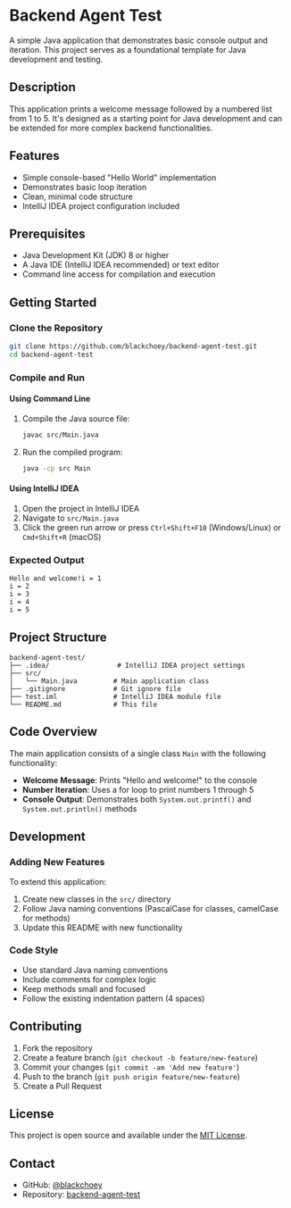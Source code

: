 # Backend Agent Test

A simple Java application that demonstrates basic console output and iteration. This project serves as a foundational template for Java development and testing.

## Description

This application prints a welcome message followed by a numbered list from 1 to 5. It's designed as a starting point for Java development and can be extended for more complex backend functionalities.

## Features

- Simple console-based "Hello World" implementation
- Demonstrates basic loop iteration
- Clean, minimal code structure
- IntelliJ IDEA project configuration included

## Prerequisites

- Java Development Kit (JDK) 8 or higher
- A Java IDE (IntelliJ IDEA recommended) or text editor
- Command line access for compilation and execution

## Getting Started

### Clone the Repository

```bash
git clone https://github.com/blackchoey/backend-agent-test.git
cd backend-agent-test
```

### Compile and Run

#### Using Command Line

1. Compile the Java source file:
   ```bash
   javac src/Main.java
   ```

2. Run the compiled program:
   ```bash
   java -cp src Main
   ```

#### Using IntelliJ IDEA

1. Open the project in IntelliJ IDEA
2. Navigate to `src/Main.java`
3. Click the green run arrow or press `Ctrl+Shift+F10` (Windows/Linux) or `Cmd+Shift+R` (macOS)

### Expected Output

```
Hello and welcome!i = 1
i = 2
i = 3
i = 4
i = 5
```

## Project Structure

```
backend-agent-test/
├── .idea/                 # IntelliJ IDEA project settings
├── src/
│   └── Main.java         # Main application class
├── .gitignore            # Git ignore file
├── test.iml              # IntelliJ IDEA module file
└── README.md             # This file
```

## Code Overview

The main application consists of a single class `Main` with the following functionality:

- **Welcome Message**: Prints "Hello and welcome!" to the console
- **Number Iteration**: Uses a for loop to print numbers 1 through 5
- **Console Output**: Demonstrates both `System.out.printf()` and `System.out.println()` methods

## Development

### Adding New Features

To extend this application:

1. Create new classes in the `src/` directory
2. Follow Java naming conventions (PascalCase for classes, camelCase for methods)
3. Update this README with new functionality

### Code Style

- Use standard Java naming conventions
- Include comments for complex logic
- Keep methods small and focused
- Follow the existing indentation pattern (4 spaces)

## Contributing

1. Fork the repository
2. Create a feature branch (`git checkout -b feature/new-feature`)
3. Commit your changes (`git commit -am 'Add new feature'`)
4. Push to the branch (`git push origin feature/new-feature`)
5. Create a Pull Request

## License

This project is open source and available under the [MIT License](LICENSE).

## Contact

- GitHub: [@blackchoey](https://github.com/blackchoey)
- Repository: [backend-agent-test](https://github.com/blackchoey/backend-agent-test)